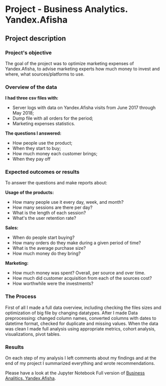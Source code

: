 # Project - Business Analytics. Yandex.Afisha
##  Project description
###  Project's objective
The goal of the project was to optimize marketing expenses of Yandex.Afisha, to advise marketing experts how much money to invest and where, what sources/platforms to use.
###  Overview of the data

**I had three csv files with:**

- Server logs with data on Yandex.Afisha visits from June 2017 through May 2018;
- Dump file with all orders for the period;
- Marketing expenses statistics.
  
**The questions I answered:**

- How people use the product;
- When they start to buy;
- How much money each customer brings;
- When they pay off

###  Expected outcomes or results

To answer the questions and make reports about:

**Usage of the products:**

- How many people use it every day, week, and month?
- How many sessions are there per day?
- What is the length of each session?
- What's the user retention rate?

**Sales:**

- When do people start buying?
- How many orders do they make during a given period of time?
- What is the average purchase size?
- How much money do they bring?

**Marketing:**

- How much money was spent? Overall, per source and over time.
- How much did customer acquisition from each of the sources cost?
- How worthwhile were the investments?


### The Process

First of all I made a full data overview, including checking the files sizes and optimization of big file by changing datatypes.
After I made Data preprocessing: changed column names, converted columns with dates to datetime format, checked for duplicate and missing values. When the data was clean I made full analysis using appropriate metrics, cohort analysis, visualizations, pivot tables.

### Results

On each step of my analysis I left comments about my findings and at the end of my project I summarized everything and wrote recommendations.

Please have a look at the Jupyter Notebook Full version of [Business Analitics. Yandex.Afisha](https://nbviewer.org/github/AnnaMogilevskiy/TripleTen_projects/blob/main/BA_project/Business%20Analytics.%20Yandex.Afisha.ipynb).
